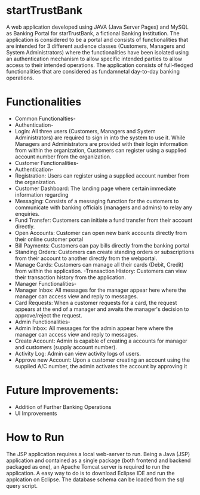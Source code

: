 # startTrustBank
 A web application developed using JAVA (Java Server Pages) and MySQL as Banking Portal for starTrustBank, a fictional Banking Institution. The application is considered to be a portal and consists of functionalities that are intended for 3 different audience classes (Customers, Managers and System Administrators) where the functionalities have been isolated using an authentication mechanism to allow specific intended parties to allow access to their intended operations. The application consists of full-fledged functionalities that are considered as fundamnetal day-to-day banking operations. 
 
 # Functionalities
 - Common Functionalties-
 - Authentication-
  - Login: All three users (Customers, Managers and System Administrators) are required to sign in into the system to use it. While Managers and Administrators are provided with their login information from within the organization, Customers can register using a supplied account number from the organization.
 - Customer Functionalities-
  - Authentication-
   - Registration: Users can register using a supplied account number from the organization.
  - Customer Dashboard: The landing page where certain immediate information regarding 
  - Messaging: Consists of a messaging function for the customers to communicate with banking officials (managers and admins) to relay any enquiries.
  - Fund Transfer: Customers can initiate a fund transfer from their account directly.
  - Open Accounts: Customer can open new bank accounts directly from their online customer portal
  - Bill Payments: Customers can pay bills directly from the banking portal
  - Standing Orders: Customers can create standing orders or subscriptions from their account to another directly from the webportal.
  - Manage Cards: Customers can manage all their cards (Debit, Credit) from within the application.
  -Transaction History: Customers can view their transaction history from the application.
 - Manager Functionalities-
  - Manager Inbox: All messages for the manager appear here where the manager can access view and reply to messages.
  - Card Requests: When a customer requests for a card, the request appears at the end of a manager and awaits the manager's decision to approve/reject the request.
 - Admin Functionalities-
  - Admin Inbox: All messages for the admin appear here where the manager can access view and reply to messages.
  - Create Account: Admin is capable of creating a accounts for manager and customers (supply account number).
  - Activity Log: Admin can view activity logs of users.
  - Approve new Account: Upon a customer creating an account using the supplied A/C number, the admin activates the account by approving it
 
 # Future Improvements:
 - Addition of Further Banking Operations
 - UI Improvements
 
 # How to Run
The JSP application requires a local web-server to run. Being a Java (JSP) application and contained as a single package (both frontend and backend packaged as one), an Apache Tomcat server is required to run the application. A easy way to do is to download Eclipse IDE and run the applcation on Eclipse. The database schema can be loaded from the sql query script.
